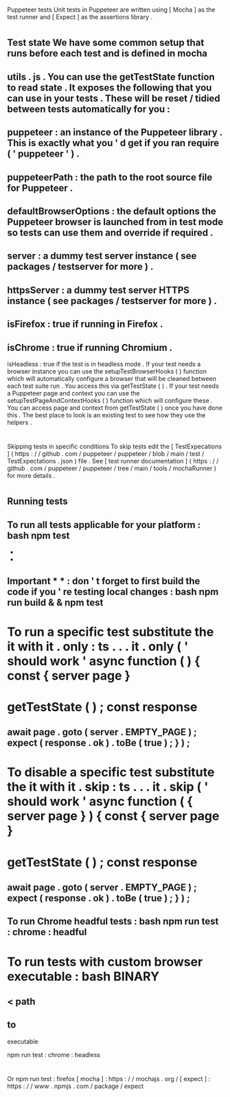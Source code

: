 #
Puppeteer
tests
Unit
tests
in
Puppeteer
are
written
using
[
Mocha
]
as
the
test
runner
and
[
Expect
]
as
the
assertions
library
.
#
#
Test
state
We
have
some
common
setup
that
runs
before
each
test
and
is
defined
in
mocha
-
utils
.
js
.
You
can
use
the
getTestState
function
to
read
state
.
It
exposes
the
following
that
you
can
use
in
your
tests
.
These
will
be
reset
/
tidied
between
tests
automatically
for
you
:
-
puppeteer
:
an
instance
of
the
Puppeteer
library
.
This
is
exactly
what
you
'
d
get
if
you
ran
require
(
'
puppeteer
'
)
.
-
puppeteerPath
:
the
path
to
the
root
source
file
for
Puppeteer
.
-
defaultBrowserOptions
:
the
default
options
the
Puppeteer
browser
is
launched
from
in
test
mode
so
tests
can
use
them
and
override
if
required
.
-
server
:
a
dummy
test
server
instance
(
see
packages
/
testserver
for
more
)
.
-
httpsServer
:
a
dummy
test
server
HTTPS
instance
(
see
packages
/
testserver
for
more
)
.
-
isFirefox
:
true
if
running
in
Firefox
.
-
isChrome
:
true
if
running
Chromium
.
-
isHeadless
:
true
if
the
test
is
in
headless
mode
.
If
your
test
needs
a
browser
instance
you
can
use
the
setupTestBrowserHooks
(
)
function
which
will
automatically
configure
a
browser
that
will
be
cleaned
between
each
test
suite
run
.
You
access
this
via
getTestState
(
)
.
If
your
test
needs
a
Puppeteer
page
and
context
you
can
use
the
setupTestPageAndContextHooks
(
)
function
which
will
configure
these
.
You
can
access
page
and
context
from
getTestState
(
)
once
you
have
done
this
.
The
best
place
to
look
is
an
existing
test
to
see
how
they
use
the
helpers
.
#
#
Skipping
tests
in
specific
conditions
To
skip
tests
edit
the
[
TestExpecations
]
(
https
:
/
/
github
.
com
/
puppeteer
/
puppeteer
/
blob
/
main
/
test
/
TestExpectations
.
json
)
file
.
See
[
test
runner
documentation
]
(
https
:
/
/
github
.
com
/
puppeteer
/
puppeteer
/
tree
/
main
/
tools
/
mochaRunner
)
for
more
details
.
#
#
Running
tests
-
To
run
all
tests
applicable
for
your
platform
:
bash
npm
test
-
*
*
Important
*
*
:
don
'
t
forget
to
first
build
the
code
if
you
'
re
testing
local
changes
:
bash
npm
run
build
&
&
npm
test
-
To
run
a
specific
test
substitute
the
it
with
it
.
only
:
ts
.
.
.
it
.
only
(
'
should
work
'
async
function
(
)
{
const
{
server
page
}
=
getTestState
(
)
;
const
response
=
await
page
.
goto
(
server
.
EMPTY_PAGE
)
;
expect
(
response
.
ok
)
.
toBe
(
true
)
;
}
)
;
-
To
disable
a
specific
test
substitute
the
it
with
it
.
skip
:
ts
.
.
.
it
.
skip
(
'
should
work
'
async
function
(
{
server
page
}
)
{
const
{
server
page
}
=
getTestState
(
)
;
const
response
=
await
page
.
goto
(
server
.
EMPTY_PAGE
)
;
expect
(
response
.
ok
)
.
toBe
(
true
)
;
}
)
;
-
To
run
Chrome
headful
tests
:
bash
npm
run
test
:
chrome
:
headful
-
To
run
tests
with
custom
browser
executable
:
bash
BINARY
=
<
path
-
to
-
executable
>
npm
run
test
:
chrome
:
headless
#
Or
npm
run
test
:
firefox
[
mocha
]
:
https
:
/
/
mochajs
.
org
/
[
expect
]
:
https
:
/
/
www
.
npmjs
.
com
/
package
/
expect
